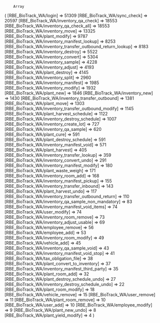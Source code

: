 		Array
(
    [RBE_BioTrack_WA/login] => 51309
    [RBE_BioTrack_WA/sync_check] => 20597
    [RBE_BioTrack_WA/inventory_qa_check] => 18553
    [RBE_BioTrack_WA/inventory_qa_check_all] => 18553
    [RBE_BioTrack_WA/inventory_move] => 13325
    [RBE_BioTrack_WA/plant_modify] => 9787
    [RBE_BioTrack_WA/inventory_manifest_lookup] => 8253
    [RBE_BioTrack_WA/inventory_transfer_outbound_return_lookup] => 8183
    [RBE_BioTrack_WA/inventory_destroy] => 5522
    [RBE_BioTrack_WA/inventory_convert] => 5304
    [RBE_BioTrack_WA/inventory_sample] => 4228
    [RBE_BioTrack_WA/inventory_adjust] => 4193
    [RBE_BioTrack_WA/plant_destroy] => 4145
    [RBE_BioTrack_WA/inventory_split] => 2960
    [RBE_BioTrack_WA/inventory_manifest] => 1985
    [RBE_BioTrack_WA/inventory_modify] => 1932
    [RBE_BioTrack_WA/plant_new] => 1846
    [RBE_BioTrack_WA/inventory_new] => 1430
    [RBE_BioTrack_WA/inventory_transfer_outbound] => 1381
    [RBE_BioTrack_WA/plant_move] => 1303
    [RBE_BioTrack_WA/inventory_transfer_outbound_modify] => 1145
    [RBE_BioTrack_WA/plant_harvest_schedule] => 1122
    [RBE_BioTrack_WA/inventory_destroy_schedule] => 1007
    [RBE_BioTrack_WA/inventory_create_lot] => 727
    [RBE_BioTrack_WA/inventory_qa_sample] => 620
    [RBE_BioTrack_WA/plant_cure] => 591
    [RBE_BioTrack_WA/plant_destroy_schedule] => 591
    [RBE_BioTrack_WA/inventory_manifest_void] => 571
    [RBE_BioTrack_WA/plant_harvest] => 405
    [RBE_BioTrack_WA/inventory_transfer_lookup] => 359
    [RBE_BioTrack_WA/inventory_convert_undo] => 291
    [RBE_BioTrack_WA/inventory_manifest_modify] => 180
    [RBE_BioTrack_WA/plant_waste_weigh] => 171
    [RBE_BioTrack_WA/inventory_room_add] => 168
    [RBE_BioTrack_WA/inventory_manifest_pickup] => 155
    [RBE_BioTrack_WA/inventory_transfer_inbound] => 143
    [RBE_BioTrack_WA/plant_harvest_undo] => 117
    [RBE_BioTrack_WA/inventory_transfer_outbound_return] => 110
    [RBE_BioTrack_WA/inventory_qa_sample_non_mandatory] => 83
    [RBE_BioTrack_WA/inventory_manifest_void_items] => 74
    [RBE_BioTrack_WA/user_modify] => 74
    [RBE_BioTrack_WA/inventory_room_remove] => 73
    [RBE_BioTrack_WA/inventory_adjust_usable] => 69
    [RBE_BioTrack_WA/employee_remove] => 56
    [RBE_BioTrack_WA/employee_add] => 53
    [RBE_BioTrack_WA/inventory_room_modify] => 49
    [RBE_BioTrack_WA/vehicle_add] => 45
    [RBE_BioTrack_WA/inventory_qa_sample_void] => 43
    [RBE_BioTrack_WA/inventory_manifest_void_stop] => 41
    [RBE_BioTrack_WA/tax_obligation_file] => 38
    [RBE_BioTrack_WA/plant_convert_to_inventory] => 37
    [RBE_BioTrack_WA/inventory_manifest_third_party] => 35
    [RBE_BioTrack_WA/plant_room_add] => 32
    [RBE_BioTrack_WA/plant_destroy_schedule_undo] => 27
    [RBE_BioTrack_WA/inventory_destroy_schedule_undo] => 22
    [RBE_BioTrack_WA/plant_room_modify] => 18
    [RBE_BioTrack_WA/vehicle_remove] => 15
    [RBE_BioTrack_WA/user_remove] => 11
    [RBE_BioTrack_WA/plant_room_remove] => 10
    [RBE_BioTrack_WA/user_add] => 10
    [RBE_BioTrack_WA/employee_modify] => 9
    [RBE_BioTrack_WA/plant_new_undo] => 8
    [RBE_BioTrack_WA/plant_yield_modify] => 4
)
